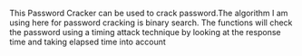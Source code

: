 This Password Cracker can be used to crack password.The algorithm I am using here for password cracking is binary search. 
The functions will check the password using a timing attack technique by looking at the response time and taking elapsed time into account 
